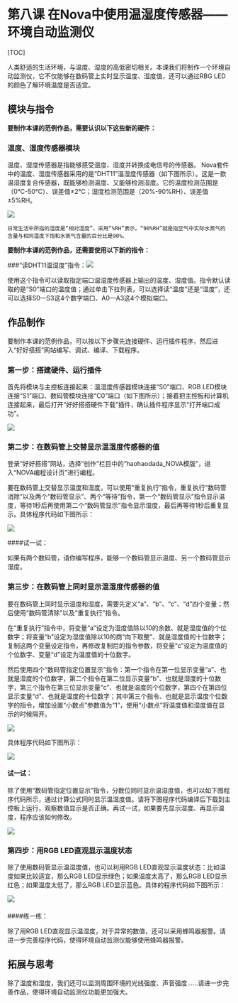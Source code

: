 # 第八课 在Nova中使用温湿度传感器——环境自动监测仪

[TOC]

人类舒适的生活环境，与温度、湿度的高低密切相关。本课我们将制作一个环境自动监测仪，它不仅能够在数码管上实时显示温度、湿度值，还可以通过RBG LED的颜色了解环境温度是否适宜。



## 模块与指令

**要制作本课的范例作品，需要认识以下这些新的硬件：**

### 温度、湿度传感器模块

温度、湿度传感器是指能够感受温度、湿度并转换成电信号的传感器。
Nova套件中的温度、湿度传感器采用的是“DHT11”温湿度传感器（如下图所示）。这是一款温湿度复合传感器，既能够检测温度、又能够检测湿度。它的温度检测范围是（0℃-50℃）、误差值±2℃；湿度检测范围是（20%-90%RH）、误差值±5%RH。

![](img/8-1.png)

```
日常生活中所指的湿度是“相对湿度”，采用“%RH”表示。“90%RH”就是指空气中实际水蒸气的含量与相同温度下饱和水蒸气含量的百分比是90%。
```



**要制作本课的范例作品，还需要使用以下新的指令：**

###“读DHT11温湿度”指令：![](img/8a.png)

使用这个指令可以读取指定端口温湿度传感器上输出的温度、湿度值。指令默认读取的是“S0”端口的温度值；通过单击下拉列表，可以选择读“温度”还是“湿度”，还可以选择S0—S3这4个数字端口、A0—A3这4个模拟端口。



## 作品制作

要制作本课的范例作品，可以按以下步骤先连接硬件、运行插件程序，然后进入“好好搭搭”网站编写、调试、编译、下载程序。



### 第一步：搭建硬件、运行插件

首先将模块与主控板连接起来：温湿度传感器模块连接“S0”端口、RGB LED模块连接“S1”端口、数码管模块连接“C0”端口（如下图所示）；接着把主控板和计算机连接起来，最后打开“好好搭搭硬件下载”插件，确认插件程序显示“打开端口成功”。

![](img/8-2.png)



### 第二步：在数码管上交替显示温湿度传感器的值

登录“好好搭搭”网站，选择“创作”栏目中的“haohaodada_NOVA模版”，进入“NOVA编程设计页”进行编程。

要在数码管上交替显示温度和湿度，可以使用“重复执行”指令，重复执行“数码管消除”以及两个“数码管显示”、两个“等待”指令，第一个“数码管显示”指令显示温度，等待1秒后再使用第二个“数码管显示”指令显示湿度，最后再等待1秒后重复显示。具体程序代码如下图所示：

![](img\8-3.png)



 ####试一试：

 如果有两个数码管，请你编写程序，能够一个数码管显示温度、另一个数码管显示湿度。



### 第三步：在数码管上同时显示温湿度传感器的值

要在数码管上同时显示温度和湿度，需要先定义“a”、“b”、“c”、“d”四个变量；然后使用“数码管清除”以及“重复执行”指令。

在“重复执行”指令中，将变量“a”设定为湿度值除以10的余数、就是湿度值的个位数字；将变量“b”设定为湿度值除以10的商“向下取整”、就是湿度值的十位数字；复制这两个变量设定指令，再修改复制后的指令参数，将变量“c”设定为温度值的个位数字、变量“d”设定为温度值的十位数字。

然后使用四个“数码管指定位置显示”指令：第一个指令在第一位显示变量“a”、也就是湿度的个位数字，第二个指令在第二位显示变量“b”、也就是湿度的十位数字，第三个指令在第三位显示变量“c”、也就是温度的个位数字，第四个在第四位显示变量“d”、也就是温度的十位数字；其中第三个指令、也就是显示温度个位数字的指令，增加设置“小数点”参数值为“1”，使用“小数点”将温度值和湿度值在显示的时候隔开。

![](img/8-3-5.png)

具体程序代码如下图所示：

![](img\8-4.png)



 #### 试一试：

 除了使用“数码管指定位置显示”指令，分数位同时显示温湿度值，也可以如下图程序代码所示，通过计算公式同时显示温湿度值。请将下图程序代码编译后下载到主控板上运行，观察数值显示是否正确。再试一试，如果要先显示湿度、再显示温度，程序应该如何修改。

![](img/8-5.png)



### 第四步：用RGB LED直观显示温度状态

除了使用数码管显示温湿度值，也可以利用RGB LED直观显示温度状态：比如温度如果比较适宜，那么RGB LED显示绿色；如果温度太高了，那么RGB LED显示红色；如果温度太低了，那么RGB LED显示蓝色。具体的程序代码如下图所示：

![](img/8-6.png)

#### 

 ####练一练：

 除了用RGB LED直观显示温湿度，对于异常的数值，还可以采用蜂鸣器报警。请进一步完善程序代码，使得环境自动监测仪能够使用蜂鸣器报警。



## 拓展与思考

除了温度和湿度，我们还可以监测周围环境的光线强度、声音强度……请进一步完善作品，使得环境自动监测仪功能更加强大。

